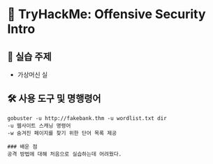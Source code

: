# 🧩 TryHackMe: Offensive Security Intro

## 🔐 실습 주제
- 가상머신 실

## 🛠 사용 도구 및 명행령어
```gobuster
gobuster -u http://fakebank.thm -u wordlist.txt dir
-u 웹사이트 스캐닝 명령어
-w 숨겨진 페이지를 찾기 위한 단어 목록 제공

### 배운 점
공격 방법에 대해 처음으로 실습하는데 어려웠다.

